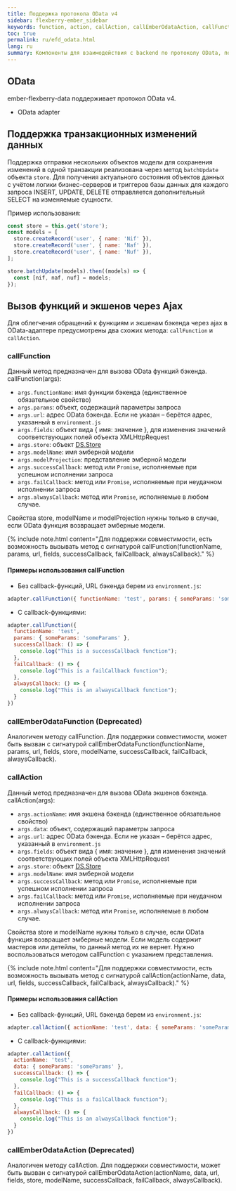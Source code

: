 ```yaml
---
title: Поддержка протокола OData v4
sidebar: flexberry-ember_sidebar
keywords: function, action, callAction, callEmberOdataAction, callFunction, callEmberOdataFunction, batch, batchUpdate, batchDelete, batchCreate, batchInsert
toc: true
permalink: ru/efd_odata.html
lang: ru
summary: Компоненты для взаимодействия с backend по протоколу OData, поддержка транзакционных изменений данных, вызов функций и экшенов через Ajax, примеры использования
---
```


## OData

ember-flexberry-data поддерживает протокол OData v4.

* OData adapter

## Поддержка транзакционных изменений данных

Поддержка отправки нескольких объектов модели для сохранения изменений в одной транзакции реализована через метод `batchUpdate` объекта `store`. Для получения актуального состояния объектов данных с учётом логики бизнес-серверов и триггеров базы данных для каждого запроса INSERT, UPDATE, DELETE отправляется дополнительный SELECT на изменяемые сущности.

Пример использования:

```javascript
const store = this.get('store');
const models = [
  store.createRecord('user', { name: 'Nif' }),
  store.createRecord('user', { name: 'Naf' }),
  store.createRecord('user', { name: 'Nuf' }),
];

store.batchUpdate(models).then((models) => {
  const [nif, naf, nuf] = models;
});
```

## Вызов функций и экшенов через Ajax

Для облегчения обращений к функциям и экшенам бэкенда через ajax в OData-адаптере предусмотрены два схожих метода: `callFunction` и `callAction`.

### callFunction

Данный метод предназначен для вызова OData функций бэкенда. callFunction(args):

* `args.functionName`: имя функции бэкенда (единственное обязательное свойство)
* `args.params`: объект, содержащий параметры запроса
* `args.url`: адрес OData бэкенда. Если не указан – берётся адрес, указанный в `environment.js`
* `args.fields`: объект вида { имя: значение }, для изменения значений соответствующих полей объекта XMLHttpRequest
* `args.store`: объект [DS.Store](https://emberjs.com/api/ember-data/release/classes/DS.Store)
* `args.modelName`: имя эмберной модели
* `args.modelProjection`: представление эмберной модели
* `args.successCallback`: метод или `Promise`, исполняемые при успешном исполнении запроса
* `args.failCallback`: метод или `Promise`, исполняемые при неудачном исполнении запроса
* `args.alwaysCallback`: метод или `Promise`, исполняемые в любом случае.

Свойства store, modelName и modelProjection нужны только в случае, если OData функция возвращает эмберные модели.

{% include note.html content="Для поддержки совместимости, есть возможность вызывать метод с сигнатурой callFunction(functionName, params, url, fields, successCallback, failCallback, alwaysCallback)." %}

#### Примеры использования callFunction

* Без callback-функций, URL бэкенда берем из `environment.js`:

```javascript
adapter.callFunction({ functionName: 'test', params: { someParams: 'someParams' } })
```

* С callback-функциями:

```javascript
adapter.callFunction({
  functionName: 'test',
  params: { someParams: 'someParams' },
  successCallback: () => {
    console.log("This is a successCallback function");
  },
  failCallback: () => {
    console.log("This is a failCallback function");
  },
  alwaysCallback: () => {
    console.log("This is an alwaysCallback function");
  }
})
```

### callEmberOdataFunction (Deprecated)

Аналогичен методу callFunction. Для поддержки совместимости, может быть вызван с сигнатурой callEmberOdataFunction(functionName, params, url, fields, store, modelName, successCallback, failCallback, alwaysCallback).

### callAction

Данный метод предназначен для вызова OData экшенов бэкенда. callAction(args):

* `args.actionName`: имя экшена бэкенда (единственное обязательное свойство)
* `args.data`: объект, содержащий параметры запроса
* `args.url`: адрес OData бэкенда. Если не указан – берётся адрес, указанный в `environment.js`
* `args.fields`: объект вида { имя: значение }, для изменения значений соответствующих полей объекта XMLHttpRequest
* `args.store`: объект [DS.Store](https://emberjs.com/api/ember-data/release/classes/DS.Store)
* `args.modelName`: имя эмберной модели
* `args.successCallback`: метод или `Promise`, исполняемые при успешном исполнении запроса
* `args.failCallback`: метод или `Promise`, исполняемые при неудачном исполнении запроса
* `args.alwaysCallback`: метод или `Promise`, исполняемые в любом случае.

Свойства store и modelName нужны только в случае, если OData функция возвращает эмберные модели. Если модель содержит мастеров или детейлы, то данный метод их не вернет. Нужно воспользоваться методом callFunction с указанием представления.

{% include note.html content="Для поддержки совместимости, есть возможность вызывать метод с сигнатурой callAction(actionName, data, url, fields, successCallback, failCallback, alwaysCallback)." %}

#### Примеры использования callAction

* Без callback-функций, URL бэкенда берем из `environment.js`:

```javascript
adapter.callAction({ actionName: 'test', data: { someParams: 'someParams' } })
```

* С callback-функциями:

```javascript
adapter.callAction({
  actionName: 'test',
  data: { someParams: 'someParams' },
  successCallback: () => {
    console.log("This is a successCallback function");
  },
  failCallback: () => {
    console.log("This is a failCallback function");
  },
  alwaysCallback: () => {
    console.log("This is an alwaysCallback function");
  }
})
```

### callEmberOdataAction (Deprecated)

Аналогичен методу callAction. Для поддержки совместимости, может быть вызван с сигнатурой callEmberOdataAction(actionName, data, url, fields, store, modelName, successCallback, failCallback, alwaysCallback).
